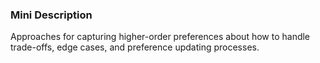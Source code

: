 ### Mini Description

Approaches for capturing higher-order preferences about how to handle trade-offs, edge cases, and preference updating processes.

